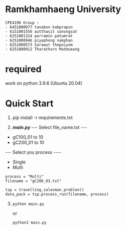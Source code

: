 # Ramkhamhaeng University
```
CPE4196 Group :
- 6451000977 tanakon kabprapun
- 6151001556 autthasit sanongsat
- 6251001324 porramin patumrat
- 6251000946 piyaphong nakphan
- 6251000573 Sarawut thepniyom
- 6251000912 Tharathorn Matmueang
```

# required
work on python 3.9.6 (Ubuntu 20.04)

# Quick Start
1. pip install -r requirements.txt
 
2. ***main.py***
--- Select file_name.txt --- 
- gC100_01 to 10
- gC200_01 to 10

--- Select you process ----
- Single
- Multi

```
process = "Multi"
filename = "gC200_03.txt"

tsp = travelling_salesman_problen()
data_pack = tsp.process_run(filename, process)
```
 
3.  ```
    python main.py
    ```
    or
    ```
    python3 main.py
    ```
